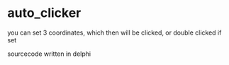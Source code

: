 # auto_clicker

you can set 3 coordinates, which then will be clicked, or double clicked if set


sourcecode written in delphi

